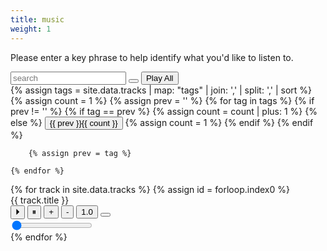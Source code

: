 ```yaml
---
title: music
weight: 1
---
```

<div class="copy-area">
	<p>
		Please enter a key phrase to help identify what you'd like to listen to.
	</p> 
	<input class="input" type="text" id="search" placeholder="search" onfocus="this.placeholder = ''" onblur="this.placeholder = 'search'">
  <button id="search-by-tag" class="btn" type="submit"></button>
  <button id="playall" class="windows btn">Play All</button>

</div>
<div id="tags">
	{% assign tags  = site.data.tracks | map: "tags" | join: ',' | split: ',' | sort %}
	{% assign count = 1 %}
	{% assign prev = '' %}
	{% for tag in tags %}
		{% if prev != '' %}
			{% if tag == prev %}
				{% assign count = count | plus: 1 %}
			{% else %}
				<button class="tag" id="{{ prev }}">{{ prev }}<span class="num">{{ count }}</span></button>
				{% assign count = 1 %}
			{% endif %}
		{% endif %}

		{% assign prev = tag %}

	{% endfor %}
</div>

<div class="music-container">
	{% for track in site.data.tracks %}
    {% assign id = forloop.index0 %}
		<div class="music" data-value="{{ track.tags | join: ' ' }}">
			<label class="draggable">{{ track.title }}</label>
			<div class="close"></div>
			<div class="player">
				<audio id="player-{{ id }}" onloadedmetadata="mDur('{{ id }}')" ontimeupdate="mPlay('{{ id }}')" data-title="{{ track.title }}">
					<source src="{{ track.mp3 }}" type="audio/wav">
				</audio>
				<div class="controls"> 
				  <button class="play" onclick="document.getElementById('player-{{ id }}').play();">&#x23f5;</button> 
				  <button class="pause" onclick="document.getElementById('player-{{ id }}').pause();">&#x23f8;</button> 
				  <button class="vol vol-incr" onclick="document.getElementById('player-{{ id }}').volume += 0.1">+</button> 
				  <button class="vol vol-decr" onclick="document.getElementById('player-{{ id }}').volume -= 0.1">-</button> 
				  <button class="volume"><span>1.0</span></button>
		          <button>
		            <span id="curr-{{ id }}" class="current-time"></span>
		          </button>
				</div>
		        <div class="range-container">
  				<input id="dur-{{ id }}" type="range" name="rng" min="0" value="0" onchange="mSet('player-{{ id }}', $(this))" onclick="mSet('player-{{ id }}', $(this))">
		        </div>
			</div>
		</div>
	{% endfor %}
</div>
